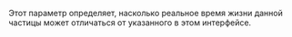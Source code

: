 Этот параметр определяет, насколько реальное время жизни данной частицы может отличаться от указанного в этом
интерфейсе.